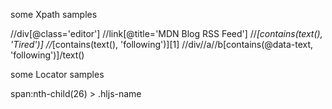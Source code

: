 
some Xpath samples


//div[@class='editor']
//link[@title='MDN Blog RSS Feed']
//*[contains(text(), 'Tired')]
//*[contains(text(), 'following')][1]
 //div//a//b[contains(@data-text, 'following')]/text()





some Locator samples


span:nth-child(26) > .hljs-name
